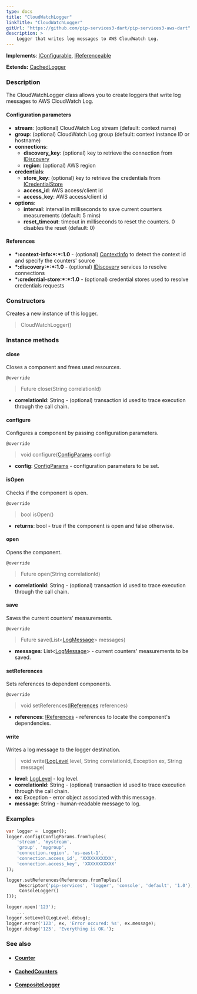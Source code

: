 ```yaml
---
type: docs
title: "CloudWatchLogger"
linkTitle: "CloudWatchLogger"
gitUrl: "https://github.com/pip-services3-dart/pip-services3-aws-dart"
description: >
    Logger that writes log messages to AWS CloudWatch Log.
---
```


**Implements**: [IConfigurable](../../../commons/config/iconfigurable), [IReferenceable](../../../commons/refer/ireferenceable)

**Extends:** [CachedLogger](../../../components/log/cached_logger)

### Description

The CloudWatchLogger class allows you to create loggers that write log messages to AWS CloudWatch Log.

#### Configuration parameters
 
- **stream**: (optional) CloudWatch Log stream (default: context name)
- **group**: (optional) CloudWatch Log group (default: context instance ID or hostname)
- **connections**:                   
    - **discovery_key**: (optional) key to retrieve the connection from [IDiscovery](../../../components/connect/idiscovery)
    - **region**: (optional) AWS region
- **credentials**:    
    - **store_key**: (optional) key to retrieve the credentials from [ICredentialStore](../../../components/auth/icredential_store)
    - **access_id**: AWS access/client id
    - **access_key**: AWS access/client id
 - **options**:
    - **interval**: interval in milliseconds to save current counters measurements (default: 5 mins)
    - **reset_timeout**: timeout in milliseconds to reset the counters. 0 disables the reset (default: 0)


#### References
- **\*:context-info:\*:\*:1.0** - (optional) [ContextInfo](../../../components/info/context_info) to detect the context id and specify the counters' source
- **\*:discovery:\*:\*:1.0** - (optional) [IDiscovery](../../../components/connect/idiscovery) services to resolve connections
- **\*:credential-store:\*:\*:1.0** - (optional) credential stores used to resolve credentials requests

### Constructors
Creates a new instance of this logger.

> CloudWatchLogger()


### Instance methods

#### close
Closes a component and frees used resources.

`@override`
> Future close(String correlationId)

- **correlationId**: String - (optional) transaction id used to trace execution through the call chain.

#### configure
Configures a component by passing configuration parameters.

`@override`
> void configure([ConfigParams](../../../commons/config/config_params) config)

- **config**: [ConfigParams](../../../commons/config/config_params) - configuration parameters to be set.


#### isOpen
Checks if the component is open.

`@override`
> bool isOpen()

- **returns**: bool - true if the component is open and false otherwise.

#### open
Opens the component.

`@override`
> Future open(String correlationId)

- **correlationId**: String - (optional) transaction id used to trace execution through the call chain.

#### save
Saves the current counters' measurements.

`@override`
> Future save(List<[LogMessage](../../../components/log/log_message)> messages)

- **messages**: List<[LogMessage](../../../components/log/log_message)> - current counters' measurements to be saved.

#### setReferences
Sets references to dependent components.

`@override`
> void setReferences([IReferences](../../../commons/refer/ireferences) references)

- **references**: [IReferences](../../../commons/refer/ireferences) - references to locate the component's dependencies.

#### write
Writes a log message to the logger destination.

> void write([LogLevel](../../../components/log/log_level) level, String correlationId, Exception ex, String message)

- **level**: [LogLevel](../../../components/log/log_level) - log level.
- **correlationId**: String - (optional) transaction id used to trace execution through the call chain.
- **ex**: Exception - error object associated with this message.
- **message**: String - human-readable message to log.



### Examples

```dart
var logger =  Logger();
logger.config(ConfigParams.fromTuples(
    'stream', 'mystream',
    'group', 'mygroup',
    'connection.region', 'us-east-1',
    'connection.access_id', 'XXXXXXXXXXX',
    'connection.access_key', 'XXXXXXXXXXX'
));

logger.setReferences(References.fromTuples([
     Descriptor('pip-services', 'logger', 'console', 'default', '1.0'),
     ConsoleLogger()
]));

logger.open('123');
    ...
logger.setLevel(LogLevel.debug);
logger.error('123', ex, 'Error occured: %s', ex.message);
logger.debug('123', 'Everything is OK.');
```

### See also
- #### [Counter](../../../components/count/counter)
- #### [CachedCounters](../../../components/count/cached_counters)
- #### [CompositeLogger](../../../components/log/composite_logger) 
